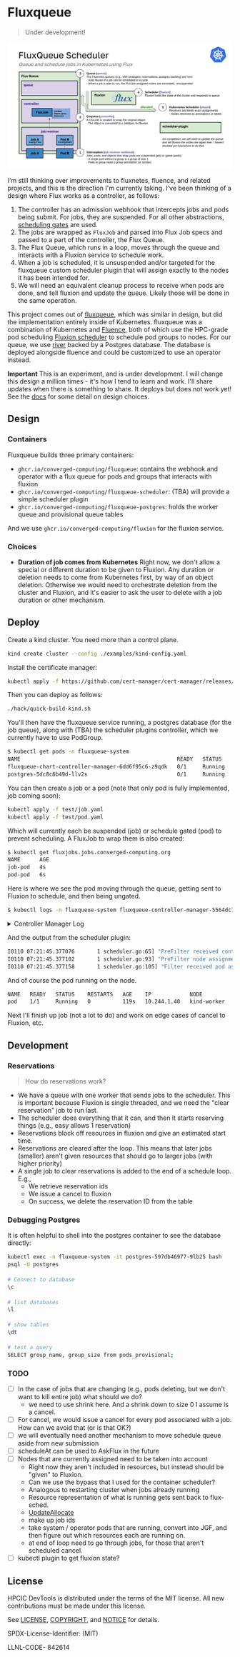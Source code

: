 # Fluxqueue

> Under development!

![img/fluxqueue.png](img/fluxqueue.png)

I'm still thinking over improvements to fluxnetes, fluence, and related projects, and this is the direction I'm currently taking. I've been thinking of a design where Flux works as a controller, as follows:

1. The controller has an admission webhook that intercepts jobs and pods being submit. For jobs, they are suspended. For all other abstractions, [scheduling gates](https://kubernetes.io/blog/2022/12/26/pod-scheduling-readiness-alpha/) are used.
2. The jobs are wrapped as `FluxJob` and parsed into Flux Job specs and passed to a part of the controller, the Flux Queue.
3. The Flux Queue, which runs in a loop, moves through the queue and interacts with a Fluxion service to schedule work.
4. When a job is scheduled, it is unsuspended and/or targeted for the fluxqueue custom scheduler plugin that will assign exactly to the nodes it has been intended for.
5. We will need an equivalent cleanup process to receive when pods are done, and tell fluxion and update the queue. Likely those will be done in the same operation.

This project comes out of [fluxqueue](https://github.com/converged-computing/fluxqueue), which was similar in design, but did the implementation entirely inside of Kubernetes. fluxqueue was a combination of Kubernetes and [Fluence](https://github.com/flux-framework/flux-k8s), both of which use the HPC-grade pod scheduling [Fluxion scheduler](https://github.com/flux-framework/flux-sched) to schedule pod groups to nodes. For our queue, we use [river](https://riverqueue.com/docs) backed by a Postgres database. The database is deployed alongside fluence and could be customized to use an operator instead.

**Important** This is an experiment, and is under development. I will change this design a million times - it's how I tend to learn and work. I'll share updates when there is something to share. It deploys but does not work yet!
See the [docs](docs) for some detail on design choices.

## Design

### Containers

Fluxqueue builds three primary containers:

 - `ghcr.io/converged-computing/fluxqueue`: contains the webhook and operator with a flux queue for pods and groups that interacts with fluxion
 - `ghcr.io/converged-computing/fluxqueue-scheduler`: (TBA) will provide a simple scheduler plugin
 - `ghcr.io/converged-computing/fluxqueue-postgres`: holds the worker queue and provisional queue tables

And we use `ghcr.io/converged-computing/fluxion` for the fluxion service.

### Choices

- **Duration of job comes from Kubernetes** Right now, we don't allow a special or different duration to be given to Fluxion. Any duration or deletion needs to come from Kubernetes first, by way of an object deletion. Otherwise we would need to orchestrate deletion from the cluster and Fluxion, and it's easier to ask the user to delete with a job duration or other mechanism.

## Deploy

Create a kind cluster. You need more than a control plane.

```bash
kind create cluster --config ./examples/kind-config.yaml
```

Install the certificate manager:

```bash
kubectl apply -f https://github.com/cert-manager/cert-manager/releases/download/v1.13.1/cert-manager.yaml
```

Then you can deploy as follows:

```bash
./hack/quick-build-kind.sh
```

You'll then have the fluxqueue service running, a postgres database (for the job queue), along with (TBA) the scheduler plugins controller, which we
currently have to use PodGroup.

```bash
$ kubectl get pods -n fluxqueue-system
NAME                                                 READY   STATUS    RESTARTS   AGE
fluxqueue-chart-controller-manager-6dd6f95c6-z9qdk   0/1     Running   0          9s
postgres-5dc8c6b49d-llv2s                            0/1     Running   0          9s
```

You can then create a job or a pod (note that only pod is fully implemented, job coming soon):

```bash
kubectl apply -f test/job.yaml
kubectl apply -f test/pod.yaml
```

Which will currently each be suspended (job) or schedule gated (pod) to prevent scheduling. A FluxJob to wrap them is also created:

```bash
$ kubectl get fluxjobs.jobs.converged-computing.org 
NAME      AGE
job-pod   4s
pod-pod   6s
```

Here is where we see the pod moving through the queue, getting sent to Fluxion to schedule, and then being ungated.

```bash
$ kubectl logs -n fluxqueue-system fluxqueue-controller-manager-5564dc7c9-4fjkx 
```

<details>

<summary> Controller Manager Log </summary>

```console
2025/01/10 07:21:03 🦩️ starting client (127.0.0.1:4242)...
Number nodes  2
Skipping control plane node  kind-control-plane

📦️ kind-worker
      allocated cpu: 1
      available cpu: 15
      allocated mem: 1193279488
      available mem: 61682343936
       running pods: 8

2025-01-10T07:21:03Z    INFO    fluxqueue       match policy    {"Policy": "lonode"}
2025-01-10T07:21:03Z    INFO    fluxqueue       ⭐️ Init cluster status  {"Status": "INIT_SUCCESS"}
2025-01-10T07:21:03Z    INFO    controller-runtime.webhook      Registering webhook     {"path": "/mutate-v1-sidecar"}
2025-01-10T07:21:03Z    INFO    setup   starting manager
2025-01-10T07:21:03Z    INFO    controller-runtime.metrics      Starting metrics server
2025-01-10T07:21:03Z    INFO    setup   disabling http/2
2025-01-10T07:21:03Z    INFO    controller-runtime.webhook      Starting webhook server
2025-01-10T07:21:03Z    INFO    setup   disabling http/2
2025-01-10T07:21:03Z    INFO    starting server {"name": "health probe", "addr": "[::]:8081"}
2025-01-10T07:21:03Z    INFO    controller-runtime.certwatcher  Updated current TLS certificate
2025-01-10T07:21:03Z    INFO    controller-runtime.webhook      Serving webhook server  {"host": "", "port": 9443}
2025-01-10T07:21:03Z    INFO    controller-runtime.certwatcher  Starting certificate watcher
I0110 07:21:03.973120       1 leaderelection.go:254] attempting to acquire leader lease fluxqueue-system/b321c34b.converged-computing.org...
2025-01-10T07:21:04Z    INFO    controller-runtime.metrics      Serving metrics server  {"bindAddress": ":8443", "secure": true}
I0110 07:21:20.494678       1 leaderelection.go:268] successfully acquired lease fluxqueue-system/b321c34b.converged-computing.org
2025-01-10T07:21:20Z    DEBUG   events  fluxqueue-controller-manager-5564dc7c9-4fjkx_20ecc1fb-82f4-45d5-b074-3a6f9fc8ad6e became leader     {"type": "Normal", "object": {"kind":"Lease","namespace":"fluxqueue-system","name":"b321c34b.converged-computing.org","uid":"b4bd2847-851a-44d1-976f-757f50d4ad4b","apiVersion":"coordination.k8s.io/v1","resourceVersion":"21215"}, "reason": "LeaderElection"}
2025-01-10T07:21:20Z    INFO    Starting EventSource    {"controller": "fluxjob", "controllerGroup": "jobs.converged-computing.org", "controllerKind": "FluxJob", "source": "kind source: *v1alpha1.FluxJob"}
2025-01-10T07:21:20Z    INFO    Starting Controller     {"controller": "fluxjob", "controllerGroup": "jobs.converged-computing.org", "controllerKind": "FluxJob"}
2025-01-10T07:21:20Z    INFO    Starting workers        {"controller": "fluxjob", "controllerGroup": "jobs.converged-computing.org", "controllerKind": "FluxJob", "worker count": 1}
2025-01-10T07:21:45Z    INFO    webhook Enqueue pod     {"Name": "pod", "Namespace": "default"}
2025-01-10T07:21:45Z    INFO    webhook received pod and added gate     {"Name": "pod"}
2025-01-10T07:21:45Z    INFO    submit  Creating flux job       {"Namespace": "default", "Name": "pod-pod"}
2025-01-10T07:21:45Z    INFO    submit  Created flux job        {"Namespace": "default", "Name": "pod-pod"}
2025-01-10T07:21:45Z    INFO    fluxqueue       🌀 Event received by FluxJob controller!
2025-01-10T07:21:45Z    INFO    fluxqueue       Request:        {"req": {"name":"pod-pod","namespace":"default"}}
2025-01-10T07:21:45Z    INFO    fluxqueue       Found FluxJob   {"Name": "pod-pod", "Namespace": "default", "Status": ""}
2025-01-10T07:21:45Z    INFO    fluxqueue       Preparing to submit FluxJob     {"Namespace": "default", "Name": "pod-pod"}
2025-01-10T07:21:45Z    INFO    webhook Admission or new or seen pod success.
false
2025-01-10T07:21:45Z    INFO    fluxqueue       Enqueue for job was successful  {"Namespace": "default", "Name": "pod-pod"}
2025-01-10T07:21:45Z    INFO    fluxqueue       Job was added to pending        {"Namespace": "default", "Name": "pod-pod"}
I0110 07:21:45.357258       1 queue.go:277] [0xc000766330]
2025-01-10T07:21:45Z    INFO    worker  [WORK] Asking Fluxion running for job   {"Namespace": "default", "Name": "pod", "Args": {"jobspec":"attributes:\n  system: {}\nresources:\n- count: 1\n  type: node\n  with:\n  - count: 1\n    label: pod\n    type: slot\n    with:\n    - count: 1\n      type: core\ntasks:\n- command:\n  - echo\n  - default\n  - pod\n  count:\n    per_slot: 1\n  slot: pod\nversion: 1\n","object":null,"name":"pod","namespace":"default","flux_job_name":"pod-pod","type":"0","reservation":0,"duration":0,"size":1,"nodes":""}}
2025/01/10 07:21:45 🦩️ starting client (127.0.0.1:4242)...
attributes:
  system: {}
resources:
- count: 1
  type: node
  with:
  - count: 1
    label: pod
    type: slot
    with:
    - count: 1
      type: core
tasks:
- command:
  - echo
  - default
  - pod
  count:
    per_slot: 1
  slot: pod
version: 1

allocation:"{\"graph\": {\"nodes\": [{\"id\": \"3\", \"metadata\": {\"type\": \"core\", \"id\": 0, \"rank\": -1, \"exclusive\": true, \"paths\": {\"containment\": \"/cluster0/0/kind-worker1/core0\"}}}, {\"id\": \"2\", \"metadata\": {\"type\": \"node\", \"basename\": \"kind-worker\", \"id\": 1, \"rank\": -1, \"paths\": {\"containment\": \"/cluster0/0/kind-worker1\"}}}, {\"id\": \"1\", \"metadata\": {\"type\": \"subnet\", \"basename\": \"\", \"id\": 0, \"rank\": -1, \"paths\": {\"containment\": \"/cluster0/0\"}}}, {\"id\": \"0\", \"metadata\": {\"type\": \"cluster\", \"id\": 1, \"rank\": -1, \"paths\": {\"containment\": \"/cluster0\"}}}], \"edges\": [{\"source\": \"2\", \"target\": \"3\"}, {\"source\": \"1\", \"target\": \"2\"}, {\"source\": \"0\", \"target\": \"1\"}]}}\n" jobid:1 overhead:0.0003170967
2025-01-10T07:21:45Z    INFO    worker  Parsing fluxion nodes   {"Nodes": [{"id":"3","metadata":{"type":"core","id":0,"rank":-1,"basename":"","exclusive":true,"paths":{"containment":"/cluster0/0/kind-worker1/core0"}}},{"id":"2","metadata":{"type":"node","id":1,"rank":-1,"basename":"kind-worker","exclusive":false,"paths":{"containment":"/cluster0/0/kind-worker1"}}},{"id":"1","metadata":{"type":"subnet","id":0,"rank":-1,"basename":"","exclusive":false,"paths":{"containment":"/cluster0/0"}}},{"id":"0","metadata":{"type":"cluster","id":1,"rank":-1,"basename":"","exclusive":false,"paths":{"containment":"/cluster0"}}}]}
2025-01-10T07:21:45Z    INFO    worker  Allocation response     {"Nodes": ["kind-worker"]}
2025-01-10T07:21:45Z    INFO    fluxqueue       Updated FluxJob {"Name": "pod-pod", "Namespace": "default", "Status": "statusSubmit"}
2025-01-10T07:21:45Z    INFO    fluxqueue       🌀 Event received by FluxJob controller!
2025-01-10T07:21:45Z    INFO    fluxqueue       Request:        {"req": {"name":"pod-pod","namespace":"default"}}
2025-01-10T07:21:45Z    INFO    fluxqueue       Found FluxJob   {"Name": "pod-pod", "Namespace": "default", "Status": "statusSubmit"}
{"metadata": {"labels": {"fluxqueue/fluxion-nodes": "kind-worker"}}}
2025-01-10T07:21:45Z    INFO    webhook Enqueue pod     {"Name": "pod", "Namespace": "default"}
2025-01-10T07:21:45Z    INFO    webhook Admission or new or seen pod success.
2025-01-10T07:21:45Z    INFO    webhook Enqueue pod     {"Name": "pod", "Namespace": "default"}
2025-01-10T07:21:45Z    INFO    webhook Admission or new or seen pod success.
2025-01-10T07:21:45Z    INFO    worker  Success ungating pod    {"Namespace": "default", "Name": "pod"}
2025-01-10T07:21:45Z    INFO    worker  [WORK] nodes allocated for job  {"JobId": 1, "Nodes": ["kind-worker"], "Namespace": "default", "Name": "pod"}
```

</details>


And the output from the scheduler plugin:

```bash
I0110 07:21:45.377076       1 scheduler.go:65] "PreFilter received contender pod" pod="default/pod"
I0110 07:21:45.377102       1 scheduler.go:93] "PreFilter node assignment" pod="default/pod" node="kind-worker"
I0110 07:21:45.377158       1 scheduler.go:105] "Filter received pod assignment" pod="default/pod" node="kind-worker"
```

And of course the pod running on the node.

```bash
NAME   READY   STATUS    RESTARTS   AGE    IP            NODE          NOMINATED NODE   READINESS GATES
pod    1/1     Running   0          119s   10.244.1.40   kind-worker   <none>           <none>
```

Next I'll finish up job (not a lot to do) and work on edge cases of cancel to Fluxion, etc.

## Development

### Reservations

> How do reservations work?

 - We have a queue with one worker that sends jobs to the scheduler. This is important because Fluxion is single threaded, and we need the "clear reservation" job to run last.
 - The scheduler does everything that it can, and then it starts reserving things (e.g., easy allows 1 reservation)
 - Reservations block off resources in fluxion and give an estimated start time.
 - Reservations are cleared after the loop. This means that later jobs (smaller) aren't given resources that should go to larger jobs (with higher priority)
 - A single job to clear reservations is added to the end of a schedule loop. E.g.,
   - We retrieve reservation ids
   - We issue a cancel to fluxion
   - On success, we delete the reservation ID from the table


### Debugging Postgres

It is often helpful to shell into the postgres container to see the database directly:

```bash
kubectl exec -n fluxqueue-system -it postgres-597db46977-9lb25 bash
psql -U postgres

# Connect to database 
\c

# list databases
\l

# show tables
\dt

# test a query
SELECT group_name, group_size from pods_provisional;
```

### TODO

- [ ] In the case of jobs that are changing (e.g., pods deleting, but we don't want to kill entire job) what should we do?
  - we need to use shrink here. And a shrink down to size 0 I assume is a cancel.
- [ ] For cancel, we would issue a cancel for every pod associated with a job. How can we avoid that (or is that OK?)
- [ ] we will eventually need another mechanism to move schedule queue aside from new submission
- [ ] scheduleAt can be used to AskFlux in the future
- [ ] Nodes that are currently assigned need to be taken into account
   - Right now they aren't included in resources, but instead should be "given" to Fluxion.
   - Can we use the bypass that I used for the container scheduler?
   - Analogous to restarting cluster when jobs already running
   - Resource representation of what is running gets sent back to flux-sched.
   - [UpdateAllocate](https://github.com/flux-framework/fluxion-go/blob/bbe5b38ff747eba76e4eda8205a7bfba5f6aee82/pkg/fluxcli/reapi_cli.go#L206) 
   - make up job ids
   - take system / operator pods that are running, convert into JGF, and then figure out which resources each are running on. 
   - at end of loop need to go through jobs, for those that aren't scheduled cancel.
- [ ] kubectl plugin to get fluxion state?

## License

HPCIC DevTools is distributed under the terms of the MIT license.
All new contributions must be made under this license.

See [LICENSE](https://github.com/converged-computing/cloud-select/blob/main/LICENSE),
[COPYRIGHT](https://github.com/converged-computing/cloud-select/blob/main/COPYRIGHT), and
[NOTICE](https://github.com/converged-computing/cloud-select/blob/main/NOTICE) for details.

SPDX-License-Identifier: (MIT)

LLNL-CODE- 842614
